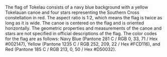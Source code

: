 The flag of Tokelau consists of a navy blue background with a yellow Tokelauan canoe and four stars representing the Southern Cross constellation in red. The aspect ratio is 1:2, which means the flag is twice as long as it is wide. The canoe is centered on the flag and is oriented horizontally. The geometric properties and measurements of the canoe and stars are not specified in official descriptions of the flag. The color codes for the flag are as follows: Navy Blue (Pantone 281 C / RGB 0, 33, 71 / Hex #002147), Yellow (Pantone 1235 C / RGB 252, 209, 22 / Hex #FCD116), and Red (Pantone 185 C / RGB 213, 0, 50 / Hex #D50032).
